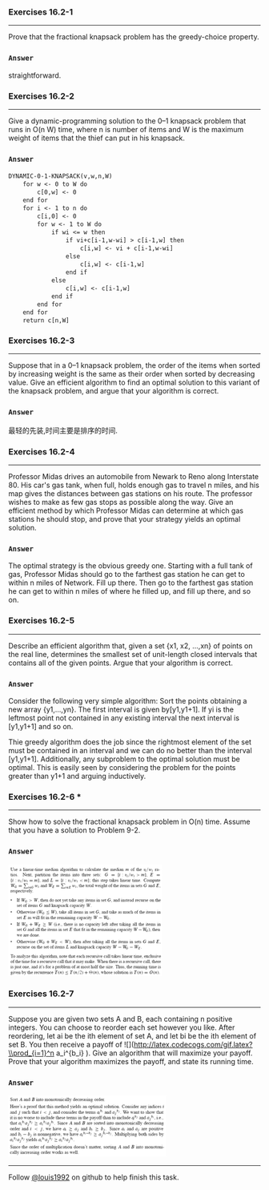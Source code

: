 ### Exercises 16.2-1
***
Prove that the fractional knapsack problem has the greedy-choice property.

### `Answer`
straightforward.

### Exercises 16.2-2
***
Give a dynamic-programming solution to the 0–1 knapsack problem that runs in O(n W) time, where n is number of items and W is the maximum weight of items that the thief can put in his knapsack.

### `Answer`

	DYNAMIC-0-1-KNAPSACK(v,w,n,W)
		for w <- 0 to W do
			c[0,w] <- 0
		end for
		for i <- 1 to n do
			c[i,0] <- 0
			for w <- 1 to W do
				if wi <= w then
					if vi+c[i-1,w-wi] > c[i-1,w] then
						c[i,w] <- vi + c[i-1,w-wi]
					else
						c[i,w] <- c[i-1,w]
					end if
				else
					c[i,w] <- c[i-1,w]
				end if
			end for
		end for
		return c[n,W]

### Exercises 16.2-3
***
Suppose that in a 0–1 knapsack problem, the order of the items when sorted by increasing weight is the same as their order when sorted by decreasing value. Give an efficient algorithm to find an optimal solution to this variant of the knapsack problem, and argue that your algorithm is correct.

### `Answer`
最轻的先装,时间主要是排序的时间.

### Exercises 16.2-4
***
Professor Midas drives an automobile from Newark to Reno along Interstate 80. His car's gas tank, when full, holds enough gas to travel n miles, and his map gives the distances between gas stations on his route. The professor wishes to make as few gas stops as possible along the way. Give an efficient method by which Professor Midas can determine at which gas stations he should stop, and prove that your strategy yields an optimal solution.

### `Answer`
The optimal strategy is the obvious greedy one. Starting with a full tank of gas, Professor Midas should go to the farthest gas station he can get to within n miles of Network. Fill up there. Then go to the farthest gas station he can get to within n miles of where he filled up, and fill up there, and so on.

### Exercises 16.2-5
***
Describe an efficient algorithm that, given a set {x1, x2, ...,xn} of points on the real line, determines the smallest set of unit-length closed intervals that contains all of the given points. Argue that your algorithm is correct.

### `Answer`
Consider the following very simple algorithm: Sort the points obtaining a new array {y1,...,yn}. The first interval is given by[y1,y1+1]. If yi is the leftmost point not contained in any existing interval the next interval is [y1,y1+1] and so on.

Thie greedy algorithm does the job since the rightmost element of the set must be contained in an interval and we can do no better than the interval [y1,y1+1]. Additionally, any subproblem to the optimal solution must be optimal. This is easily seen by considering the problem for the points greater than y1+1 and arguing inductively.

### Exercises 16.2-6 *
***
Show how to solve the fractional knapsack problem in O(n) time. Assume that you have a
solution to Problem 9-2.

### `Answer`
![](./repo/s2/1.png)

### Exercises 16.2-7
***
Suppose you are given two sets A and B, each containing n positive integers. You can choose to reorder each set however you like. After reordering, let ai be the ith element of set A, and let bi be the ith element of set B. You then receive a payoff of ![](http://latex.codecogs.com/gif.latex?\\prod_{i=1}^n a_i^{b_i} ). 
Give an algorithm that will maximize your payoff. Prove that your algorithm maximizes the payoff, and state its running time.

### `Answer`
![](./repo/s2/2.png)

***
Follow [@louis1992](https://github.com/gzc) on github to help finish this task.


